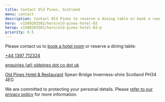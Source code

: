 ```yaml
---
title: Contact Old Pines, Scotland
menu: contact
description: Contact Old Pines to reserve a dining table or book a room for your next vacation.
hero:  v1589283502/hero/old-pines-hotel-03
herop: v1589283501/hero/old-pines-hotel-03-p
priority: 0.5
---
```


Please contact us to [book a hotel room]([book]) or reserve a dining table:

<div class="vcard" itemscope="itemscope" itemtype="http://schema.org/Organization">

  <p><a href="tel:+44-1397-712324" class="icon phone tel" title="call us"><span itemprop="telephone">+44 1397 712324</span></a></p>

  <p><a href="[rootURL]contact/" class="icon email" title="send us an email"><span itemprop="email">enquiries {at} oldpines dot co dot uk</span></a></p>

  <p class="adr" itemprop="address" itemscope="itemscope" itemtype="http://schema.org/PostalAddress">
    <a href="[rootURL]" class="fn org url" title="oldpines.co.uk"><span itemprop="name">Old Pines Hotel &amp; Restaurant</a></span>
    <span class="street-address" itemprop="streetAddress">Spean Bridge</span>
    <span class="region" itemprop="addressRegion">Inverness-shire</span>
    <span class="country-name" itemprop="addressCountry">Scotland</span>
    <span class="postal-code" itemprop="postalCode">PH34 4EG</span>
  </p>

</div>


<form action="https://www.optimalworks.net/ws/enquiry/" method="post" class="validator" hidden>

  <p>Alternatively, please enter your details and we will contact you:</p>

  <div class="formgrid">

  <label for="name">name</label>
  <input type="text" id="name" name="name" autocomplete="name" value="" required="required" maxlength="50" />

  <label for="telephone">telephone</label>
  <input type="tel" id="telephone" name="telephone" autocomplete="tel" value="" minlength="6" maxlength="20" />

  <label for="email">email</label>
  <input type="email" id="email" name="email" autocomplete="email" value="" required="required" minlength="6" maxlength="80" />

  <label for="query">message</label>
  <textarea id="query" name="query" rows="3" cols="20" maxlength="500"></textarea>

  <p class="error">Sorry &ndash; an error occurred</p>

  <p class="submit">sending...</p>

  <button type="submit" name="submit" value="send">send</button>

  </div>

  <p class="posted">Thank you for your enquiry. We will contact you shortly.</p>

</form>

We are committed to protecting your personal details. Please [refer to our privacy policy]([root]privacy/) for more information.
